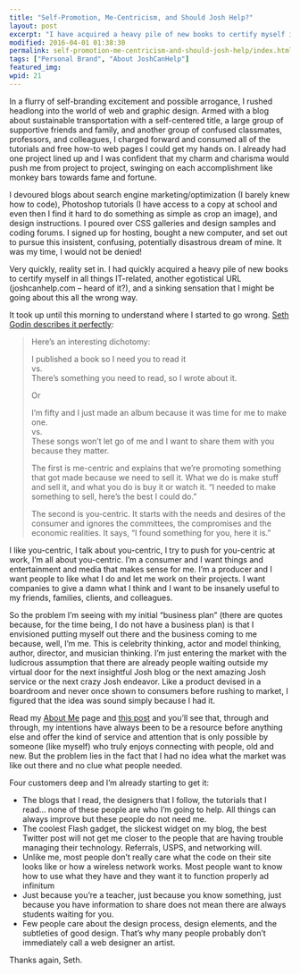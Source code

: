 ```yaml
---
title: "Self-Promotion, Me-Centricism, and Should Josh Help?"
layout: post
excerpt: "I have acquired a heavy pile of new books to certify myself in all things IT-related, an egotistical domain, and a sinking sensation that I might be going about this all the wrong way."
modified: 2016-04-01 01:38:30
permalink: self-promotion-me-centricism-and-should-josh-help/index.html
tags: ["Personal Brand", "About JoshCanHelp"]
featured_img:
wpid: 21
---
```


In a flurry of self-branding excitement and possible arrogance, I rushed headlong into the world of web and graphic design. Armed with a blog about sustainable transportation with a self-centered title, a large group of supportive friends and family, and another group of confused classmates, professors, and colleagues, I charged forward and consumed all of the tutorials and free how-to web pages I could get my hands on. I already had one project lined up and I was confident that my charm and charisma would push me from project to project, swinging on each accomplishment like monkey bars towards fame and fortune.

I devoured blogs about search engine marketing/optimization (I barely knew how to code), Photoshop tutorials (I have access to a copy at school and even then I find it hard to do something as simple as crop an image), and design instructions. I poured over CSS galleries and design samples and coding forums. I signed up for hosting, bought a new computer, and set out to pursue this insistent, confusing, potentially disastrous dream of mine. It was my time, I would not be denied!

Very quickly, reality set in. I had quickly acquired a heavy pile of new books to certify myself in all things IT-related, another egotistical URL (joshcanhelp.com – heard of it?), and a sinking sensation that I might be going about this all the wrong way.

It took up until this morning to understand where I started to go wrong. [Seth Godin describes it perfectly](https://seths.blog/2008/04/self-promotion/):

> Here’s an interesting dichotomy:
>
> I published a book so I need you to read it  
> vs.  
> There’s something you need to read, so I wrote about it.
>
> Or
>
> I’m fifty and I just made an album because it was time for me to make one.  
> vs.  
> These songs won’t let go of me and I want to share them with you because they matter.
>
> The first is me-centric and explains that we’re promoting something that got made because we need to sell it. What we do is make stuff and sell it, and what you do is buy it or watch it. “I needed to make something to sell, here’s the best I could do.”
>
> The second is you-centric. It starts with the needs and desires of the consumer and ignores the committees, the compromises and the economic realities. It says, “I found something for you, here it is.”

I like you-centric, I talk about you-centric, I try to push for you-centric at work, I’m all about you-centric. I’m a consumer and I want things and entertainment and media that makes sense for me. I’m a producer and I want people to like what I do and let me work on their projects. I want companies to give a damn what I think and I want to be insanely useful to my friends, families, clients, and colleagues.

So the problem I’m seeing with my initial “business plan” (there are quotes because, for the time being, I do not have a business plan) is that I envisioned putting myself out there and the business coming to me because, well, I’m me. This is celebrity thinking, actor and model thinking, author, director, and musician thinking. I’m just entering the market with the ludicrous assumption that there are already people waiting outside my virtual door for the next insightful Josh blog or the next amazing Josh service or the next crazy Josh endeavor. Like a product devised in a boardroom and never once shown to consumers before rushing to market, I figured that the idea was sound simply because I had it.

Read my [About Me](/about) page and [this post](/josh-can-help-is-alive/) and you’ll see that, through and through, my intentions have always been to be a resource before anything else and offer the kind of service and attention that is only possible by someone (like myself) who truly enjoys connecting with people, old and new. But the problem lies in the fact that I had no idea what the market was like out there and no clue what people needed.

Four customers deep and I’m already starting to get it:

- The blogs that I read, the designers that I follow, the tutorials that I read… none of these people are who I’m going to help. All things can always improve but these people do not need me.
- The coolest Flash gadget, the slickest widget on my blog, the best Twitter post will not get me closer to the people that are having trouble managing their technology. Referrals, USPS, and networking will.
- Unlike me, most people don’t really care what the code on their site looks like or how a wireless network works. Most people want to know how to use what they have and they want it to function properly ad infinitum
- Just because you’re a teacher, just because you know something, just because you have information to share does not mean there are always students waiting for you.
- Few people care about the design process, design elements, and the subtleties of good design. That’s why many people probably don’t immediately call a web designer an artist.

Thanks again, Seth.
